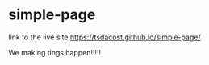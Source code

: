 # simple-page

link to the live site https://tsdacost.github.io/simple-page/

We making tings happen!!!!!

<ifram src="https://public.tableau.com/views/DiversityDasboard/Dashboard2?:showVizHome=no&:embed=true" width="90%" height="500"></iframe>
